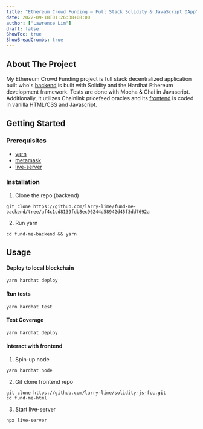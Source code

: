 ```yaml
---
title: "Ethereum Crowd Funding – Full Stack Solidity & JavaScript DApp"
date: 2022-09-18T01:26:38+08:00
author: ["Lawrence Lim"]
draft: false
ShowToc: true
ShowBreadCrumbs: true
---
```


## About The Project

My Ethereum Crowd Funding project is full stack decentralized application built who's [backend](https://github.com/larry-lime/fund-me-backend) is built with Solidity and the Hardhat Ethereum development framework. Tests are done with Mocha & Chai in Javascript. Additionally, it utilizes Chainlink pricefeed oracles and its [frontend](https://github.com/larry-lime/solidity-js-fcc) is coded in vanilla HTML/CSS and Javascript.

## Getting Started

### Prerequisites

* [yarn](https://classic.yarnpkg.com/lang/en/docs/install/)
* [metamask](https://metamask.io/download/) 
* [live-server](https://www.npmjs.com/package/live-server) 

### Installation

1. Clone the repo (backend)
```shell
git clone https://github.com/larry-lime/fund-me-backend/tree/af4c1cd8139fdb8ec96244d58942d45f3dd7692a
```
2. Run yarn
```shell
cd fund-me-backend && yarn
```

## Usage

####  Deploy to local blockchain
  ```shell
  yarn hardhat deploy
  ```
####  Run tests
  ```shell
  yarn hardhat test
  ```
####  Test Coverage
  ```shell
  yarn hardhat deploy
  ```
####  Interact with frontend
  1. Spin-up node
  ```shell
  yarn hardhat node
  ```
  2. Git clone frontend repo
  ```shell
  git clone https://github.com/larry-lime/solidity-js-fcc.git
  cd fund-me-html
  ```
  3. Start live-server
  ```shell
  npx live-server
  ```

